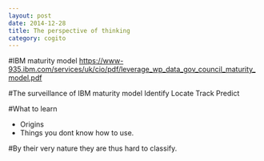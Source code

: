 ```yaml
---
layout: post
date: 2014-12-28
title: The perspective of thinking
category: cogito
---
```


#IBM maturity model
https://www-935.ibm.com/services/uk/cio/pdf/leverage_wp_data_gov_council_maturity_model.pdf

#The surveillance of IBM maturity model
Identify Locate Track Predict

#What to learn
* Origins
* Things you dont know how to use.


#By their very nature they are thus hard to classify.
